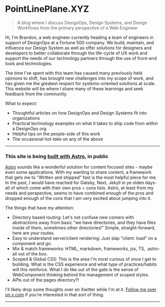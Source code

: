 # PointLinePlane.XYZ

> A blog where I discuss DesignOps, Design Systems, and Design Workflows from the primary perspective of a Web Engineer

Hi, I'm Brandon, a web engineer currently heading a team of engineers in support of DesignOps at a Fortune 500 company. We build, maintain, and influence our Design System as well as offer solutions for designers and developers to better collaborate through the life-cycle of UX work and support the needs of our technology partners through the use of front-end tools and technologies.

The time I've spent with this team has caused many previously held opinions to shift, has brought new challenges into my scope of work, and has given me the greatest respect for systems-oriented solutions at scale. This website will be where I share many of these learnings and seek feedback from the community.

What to expect:
- Thoughtful articles on how DesignOps and Design Systems fit into organizations
- Practical technology examples on what it takes to ship code from within a DesignOps org
- Helpful tips on the people-side of this work
- The occasional hot-take on any of the above

---


### This site is being [built with Astro](https://astro.build/), in public

[Astro](https://astro.build/) sounds like a wonderful solution for content focused sites - maybe even some applications. With my wanting to share content, a framework that gets me to "Written and shipped" fast is the most helpful piece for me. In the past, I would have reached for Gatsby, Next, Jekyll in ye olden days- all of which come with their own pros + cons lists. Astro, at least from my needs and perspective, seems to have combined enough of the pros and dropped enough of the cons that I am very excited about jumping into it.

The things that have my attention:

- Directory based routing: Let's not confuse new comers with abstractions away from basic "we have directories, and they have files inside of them, sometimes other directories!" Simple, straight-forward, here are your routes.
- Easy to understand server/client rendering: Just slap "client: load" on a component and go.
- Mix & match frameworks: HTML, markdown, frameworks, jsx, TS, .astro- all out of the box.
- Scoped & Global CSS: This is the area I'm most curious of once I get to building. What is the CSS experience and what type of practices/habits will this reinforce. What I do like out of the gate is the sense of WebComponent thinking behind the management of scoped styles.
- APIs out of the pages directory?!

I'll likely drop some thoughts over on Xwitter while I'm at it. [Follow me over on x.com](https://x.com/bybrandonbrown) if you're interested in that sort of thing.

---
